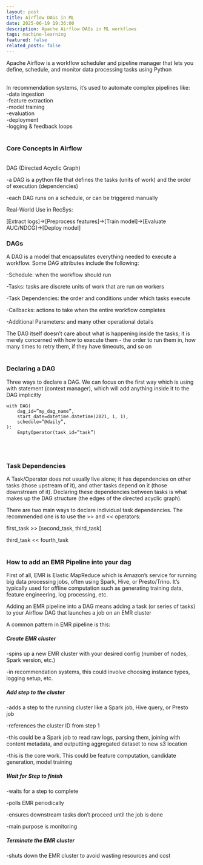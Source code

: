 ```yaml
---
layout: post
title: Airflow DAGs in ML
date: 2025-06-19 19:36:00
description: Apache Airflow DAGs in ML workflows
tags: machine-learning
featured: false
related_posts: false
---
```



Apache Airflow is a workflow scheduler and pipeline manager that lets you define, schedule, and monitor data processing tasks using Python

<br>
In recommendation systems, it’s used to automate complex pipelines like:
<br>
-data ingestion
<br>
-feature extraction
<br>
-model training
<br>
-evaluation
<br>
-deployment
<br>
-logging & feedback loops
<br>
<br>

### Core Concepts in Airflow
<br>
DAG (Directed Acyclic Graph)

-a DAG is a python file that defines the tasks (units of work) and the order of execution (dependencies)

-each DAG runs on a schedule, or can be triggered manually
<br>


Real-World Use in RecSys:

[Extract logs]→[Preprocess features]→[Train model]→[Evaluate AUC/NDCG]→[Deploy model]
<br>


### DAGs

A DAG is a model that encapsulates everything needed to execute a workflow. Some DAG attributes include the following:

-Schedule: when the workflow should run

-Tasks: tasks are discrete units of work that are run on workers

-Task Dependencies: the order and conditions under which tasks execute

-Callbacks: actions to take when the entire workflow completes

-Additional Parameters: and many other operational details

The DAG itself doesn’t care about what is happening inside the tasks; it is merely concerned with how to execute them - the order to run them in, how many times to retry them, if they have timeouts, and so on
<br><br>

### Declaring a DAG

Three ways to declare a DAG. We can focus on the first way which is using with statement (context manager), which will add anything inside it to the DAG implicitly
```
with DAG(
	dag_id=”my_dag_name”,
	start_date=datetime.datetime(2021, 1, 1),
	schedule=”@daily”,
):
	EmptyOperator(task_id=”task”)
```
<br><br>

### Task Dependencies

A Task/Operator does not usually live alone; it has dependencies on other tasks (those upstream of it), and other tasks depend on it (those downstream of it). Declaring these dependencies between tasks is what makes up the DAG structure (the edges of the directed acyclic graph).

There are two main ways to declare individual task dependencies. The recommended one is to use the >> and << operators:

first_task >> [second_task, third_task]

third_task << fourth_task
<br><br>

### How to add an EMR Pipeline into your dag

First of all, EMR is Elastic MapReduce which is Amazon’s service for running big data processing jobs, often using Spark, Hive, or Presto/Trino. It’s typically used for offline computation such as generating training data, feature engineering, log processing, etc.

Adding an EMR pipeline into a DAG means adding a task (or series of tasks) to your Airflow DAG that launches a job on an EMR cluster

A common pattern in EMR pipeline is this:

##### Create EMR cluster

-spins up a new EMR cluster with your desired config (number of nodes, Spark version, etc.)

-in recommendation systems, this could involve choosing instance types, logging setup, etc.

##### Add step to the cluster

-adds a step to the running cluster like a Spark job, Hive query, or Presto job

-references the cluster ID from step 1

-this could be a Spark job to read raw logs, parsing them, joining with content metadata, and outputting aggregated dataset to new s3 location

-this is the core work. This could be feature computation, candidate generation, model training

##### Wait for Step to finish

-waits for a step to complete

-polls EMR periodically

-ensures downstream tasks don’t proceed until the job is done

-main purpose is monitoring

##### Terminate the EMR cluster

-shuts down the EMR cluster to avoid wasting resources and cost


